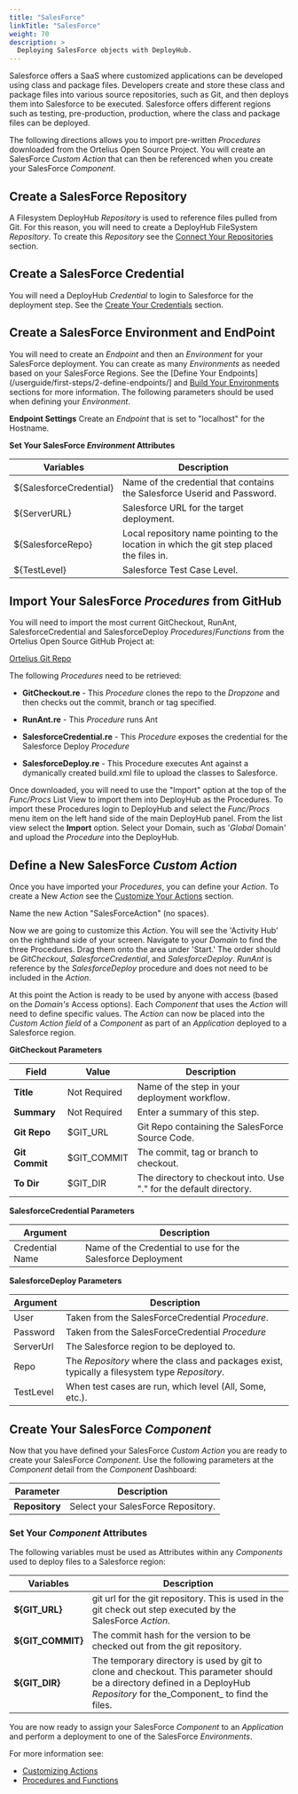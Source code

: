 ```yaml
---
title: "SalesForce"
linkTitle: "SalesForce"
weight: 70
description: >
  Deploying SalesForce objects with DeployHub.
---
```


Salesforce offers a SaaS where customized applications can be developed using class and package files. Developers create and store these class and package files into various source repositories, such as Git,  and then deploys them into Salesforce to be executed. Salesforce offers different regions such as testing, pre-production, production, where the class and package files can be deployed.

The following directions allows you to import pre-written _Procedures_ downloaded from the Ortelius Open Source Project.  You will create an SalesForce _Custom Action_ that can then be referenced when you create your SalesForce _Component_.

## Create a SalesForce Repository

A Filesystem DeployHub _Repository_ is used to reference files pulled from Git.  For this reason, you will need to create a DeployHub FileSystem _Repository_.  To create this _Repository_ see the [Connect Your Repositories](/userguide/first-steps/2-define-repositories/) section.

## Create a SalesForce Credential

You will need a DeployHub _Credential_ to login to Salesforce for the deployment step.  See the [Create Your Credentials](/userguide/first-steps/2-define-your-credentials/) section.

## Create a SalesForce Environment and EndPoint

You will need to create an _Endpoint_ and then an _Environment_ for your SalesForce deployment. You can create as many _Environments_ as needed based on your SalesForce Regions. See the [Define Your Endpoints](/userguide/first-steps/2-define-endpoints/] and [Build Your Environments](/userguide/first-steps/2-define-environments/) sections for more information.  The following parameters should be used when defining your _Environment_.

**Endpoint Settings**
Create an _Endpoint_ that is set to "localhost" for the Hostname.

**Set Your SalesForce _Environment_ Attributes**

| Variables | Description |
|--- | --- |
| ${SalesforceCredential}| Name of the credential that contains the Salesforce Userid and Password.
|${ServerURL} |Salesforce URL for the target deployment.
 ${SalesforceRepo} | Local repository name pointing to the location in which the git step placed the files in.|
| ${TestLevel} | Salesforce Test Case Level.|

## Import Your SalesForce _Procedures_ from GitHub

You will need to import the most current GitCheckout, RunAnt, SalesforceCredential and SalesforceDeploy _Procedures_/_Functions_ from the Ortelius Open Source GitHub Project at:

[Ortelius Git Repo](https://github.com/ortelius/ortelius/blob/master/procedures/)

The following _Procedures_ need to be retrieved:

- **GitCheckout.re** - This _Procedure_ clones the repo to the _Dropzone_ and then checks out the commit, branch or tag specified.

- **RunAnt.re** - This _Procedure_ runs Ant

- **SalesforceCredential.re** - This _Procedure_ exposes the credential for the Salesforce Deploy _Procedure_

- **SalesforceDeploy.re** - This Procedure executes Ant against a dymanically created build.xml file to upload the classes to Salesforce.

Once downloaded, you will need to use the "Import" option at the top of the _Func/Procs_ List View to import them into DeployHub as the Procedures. To import these Procedures login to DeployHub and select the _Func/Procs_ menu item on the left hand side of the main DeployHub panel.  From the list view select the **Import** option. Select your Domain, such as '_Global_ Domain' and upload the _Procedure_ into the DeployHub.

## Define a New SalesForce _Custom Action_

Once you have imported your _Procedures_, you can define your _Action_. To create a New _Action_ see the [Customize Your Actions](/userguide/customizations/2-define-your-actions/) section.  

Name the new Action "SalesForceAction" (no spaces).

Now we are going to customize this _Action_. You will see the 'Activity Hub' on the righthand side of your screen. Navigate to your _Domain_ to find the three Procedures. Drag them onto the area under 'Start.' The order should be _GitCheckout_, _SalesforceCredential_, and _SalesforceDeploy_.  _RunAnt_ is reference by the _SalesforceDeploy_ procedure and does not need to be included in the _Action_.

At this point the Action is ready to be used by anyone with access (based on the _Domain's_ Access options). Each _Component_ that uses the _Action_ will need to define specific values.
The _Action_ can now be placed into the _Custom Action field_ of a _Component_ as part of an _Application_ deployed to a Salesforce region.

**GitCheckout Parameters**

| **Field** | Value | Description |
| --- | --- | --- |
| **Title** | Not Required | Name of the step in your deployment workflow.  |
| **Summary** | Not Required | Enter a summary of this step. | |
| **Git Repo** | $GIT_URL| Git Repo containing the SalesForce Source Code.|
| **Git Commit** | $GIT_COMMIT | The commit, tag or branch to checkout. |
| **To Dir** | $GIT_DIR | The directory to checkout into.  Use "." for the default directory. |

**SalesforceCredential Parameters**

| Argument | Description |
|--- | --- |
| Credential Name | Name of the Credential to use for the Salesforce Deployment |

**SalesforceDeploy Parameters**

| Argument | Description |
|--- | --- |
| User | Taken from the SalesForceCredential _Procedure_.|
| Password | Taken from the SalesForceCredential _Procedure_|
| ServerUrl | The Salesforce region to be deployed to. |
| Repo | The _Repository_ where the class and packages exist, typically a filesystem type _Repository_.|
| TestLevel | When test cases are run, which level (All, Some, etc.). |

## Create Your SalesForce _Component_

Now that you have defined your SalesForce _Custom Action_ you are ready to create your SalesForce _Component_.  Use the following parameters at the _Component_ detail from the _Component_ Dashboard:

| **Parameter**|**Description**|
| ---| --- |
|**Repository**| Select your SalesForce Repository.|

### Set Your _Component_ Attributes

The following variables must be used as Attributes within any _Components_ used to deploy files to a Salesforce region:

| Variables | Description |
|--- | --- |
| **${GIT_URL}** | git url for the git repository. This is used in the git check out step executed by the SalesForce _Action_.|
|**${GIT_COMMIT}** |The commit hash for the version to be checked out from the git repository.|
|**${GIT_DIR}**| The temporary directory is used by git to clone and checkout. This parameter should be a directory defined in a DeployHub _Repository_ for the_Component_ to find the files.|

You are now ready to assign your SalesForce _Component_ to an _Application_ and perform a deployment to one of the SalesForce _Environments_.

For more information see:

- [Customizing Actions](/userguide/first-steps/2-define-your-actions/)
- [Procedures and Functions](/userguide/customizations/2-define-your-functions-and-procedures/)
